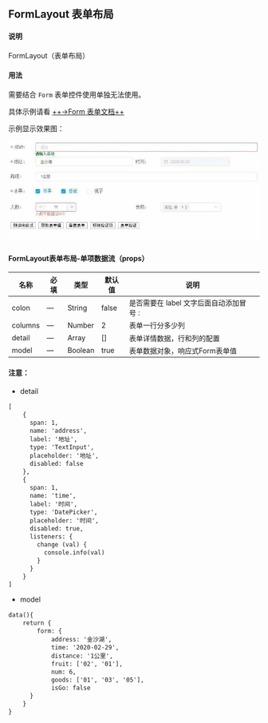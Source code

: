 ## FormLayout 表单布局

#### 说明
FormLayout（表单布局）


#### 用法

需要结合 `Form` 表单控件使用单独无法使用。

具体示例请看 [++->Form 表单文档++](https://github.com/zhangh-design/vue-frame/tree/master/document/form/Form)

示例显示效果图：

![image](./3.jpg)

#### FormLayout表单布局-单项数据流（props）

名称 | 必填 | 类型 | 默认值 | 说明
---|---|---|---|---
colon | — | String | false | 是否需要在 label 文字后面自动添加冒号`：`
columns | — | Number | 2 | 表单一行分多少列
detail | — | Array | [] | 表单详情数据，行和列的配置
model | — | Boolean |  true | 表单数据对象，响应式Form表单值


#### 注意：

- detail

```
[
    {
      span: 1,
      name: 'address',
      label: '地址',
      type: 'TextInput',
      placeholder: '地址',
      disabled: false
    },
    {
      span: 1,
      name: 'time',
      label: '时间',
      type: 'DatePicker',
      placeholder: '时间',
      disabled: true,
      listeners: {
        change (val) {
          console.info(val)
        }
      }
    }
]
```

- model

```
data(){
    return {
        form: {
            address: '金沙湖',
            time: '2020-02-29',
            distance: '1公里',
            fruit: ['02', '01'],
            num: 6,
            goods: ['01', '03', '05'],
            isGo: false
      }
    }
}
```
